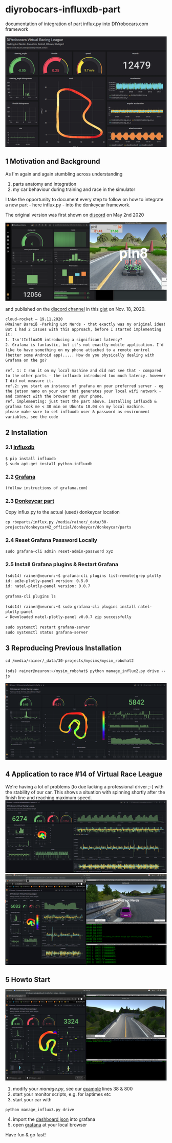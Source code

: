 # diyrobocars-influxdb-part
documentation of integration of part influx.py into DIYrobocars.com framework

![](images/donkeycar-dashboard-grafana.jpg)

## 1 Motivation and Background
As I'm again and again stumbling across understanding 
1. parts anatomy and integration
2. my car behaviour during training and race in the simulator

I take the opportunity to document every step to follow on how to integrate a new part - here influx.py - into the donkeycar framework.

The original version was first shown on [discord](https://discord.com/channels/662098530411741184/694603353061195916/705903432120270920) on May 2nd 2020 

![](images/racemonitor-firstdemo.png)

and published on the [discord channel](https://discord.com/channels/662098530411741184/671604287419187200/778673564387639367) in this [gist](https://gist.github.com/Heavy02011/0c31b8cd6025f50e7387456b25bffc20) on Nov. 18, 2020.

```
cloud-rocket — 19.11.2020
@Rainer Bareiß ·Parking Lot Nerds - that exactly was my original idea! But I had 2 issues with this approach, before I started implementing it:
1. Isn'tInfluxDB introducing a significant latency?
2. Grafana is fantastic, but it's not exactly mobile application. I'd like to have something on my phone attached to a remote control (better some Android app)..... How do you physically dealing with Grafana on the go?

ref. 1: I ran it on my local machine and did not see that - compared to the other parts - the influxdb introduced too much latency. however I did not measure it.
ref.2: you start an instance of grafana on your preferred server - eg the jetson nano on your car that generates your local wifi network - and connect with the browser on your phone.
ref. implementing: just test the part above. installing influxdb & grafana took me < 30 min on Ubuntu 18.04 on my local machine.
please make sure to set influxdb user & password as environment variables, see the code 

```

## 2 Installation

### 2.1 [Influxdb](https://github.com/influxdata/influxdb-python)
```
$ pip install influxdb
$ sudo apt-get install python-influxdb
```

### 2.2 [Grafana](https://grafana.com/)
```
(follow instructions of grafana.com)
```
### 2.3 [Donkeycar part](https://github.com/Heavy02011/50-donkey/tree/master/rbxparts)
Copy influx.py to the actual (used) donkeycar location
```
cp rbxparts/influx.py /media/rainer/_data/30-projects/donkeycar42_official/donkeycar/donkeycar/parts
```

### 2.4 Reset Grafana Password Locally
```
sudo grafana-cli admin reset-admin-password xyz
```

### 2.5 Install Grafana plugins & Restart Grafana
```
(sds14) rainer@neuron:~$ grafana-cli plugins list-remote|grep plotly
id: ae3e-plotly-panel version: 0.5.0
id: natel-plotly-panel version: 0.0.7

grafana-cli plugins ls

(sds14) rainer@neuron:~$ sudo grafana-cli plugins install natel-plotly-panel
✔ Downloaded natel-plotly-panel v0.0.7 zip successfully

sudo systemctl restart grafana-server
sudo systemctl status grafana-server
```

## 3 Reproducing Previous Installation
```
cd /media/rainer/_data/30-projects/mysims/mysim_robohat2

(sds) rainer@neuron:~/mysim_robohat$ python manage_influx2.py drive --js
```
![](images/dashboard_back2.png)

## 4 Application to race #14 of Virtual Race League
We're having a lot of problems (to due lacking a professional driver ;-) with the stability of our car. This shows a situation with spinning shortly after the finish line and reaching maximum speed.
![](images/racing-data.png)
![](images/racing.png)

## 5 Howto Start
![](images/race-monitor-setup.png)

1. modify your *manage.py*, see our [example](mycar/manage_influx3.py) lines 38 & 800
2. start your monitor scripts, e.g. for laptimes etc
3. start your car with
```
python manage_influx3.py drive
```
4. import the [dashboard json](grafana-dashboard/DIYrobocars-RacingDashboard-V2_InfluxPart-1641727550054.json) into grafana
5. open [grafana](http://127.0.0.1:3000) at your local browser

Have fun & go fast!
